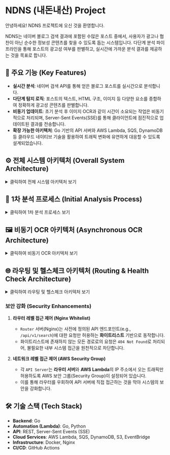 # NDNS (내돈내산) Project

안녕하세요! NDNS 프로젝트에 오신 것을 환영합니다.

NDNS는 네이버 블로그 검색 결과에 포함된 수많은 포스트 중에서, 사용자가 광고나 협찬이 아닌 순수한 정보성 콘텐츠를 찾을 수 있도록 돕는 시스템입니다. 다단계 분석 파이프라인을 통해 포스트의 광고성 여부를 판별하고, 실시간에 가까운 분석 결과를 제공하는 것을 목표로 합니다.

## 🚀 주요 기능 (Key Features)

-   **실시간 분석**: 네이버 검색 API를 통해 얻은 블로그 포스트를 실시간으로 분석합니다.
-   **다단계 탐지 로직**: 포스트의 텍스트, HTML 구조, 이미지 등 다양한 요소를 종합하여 정확하게 광고성 콘텐츠를 판별합니다.
-   **비동기 업데이트**: 초기 분석 후 이미지 OCR과 같이 시간이 소요되는 작업은 비동기적으로 처리되며, Server-Sent Events(SSE)를 통해 클라이언트에 점진적으로 업데이트된 결과를 전송합니다.
-   **확장 가능한 아키텍처**: Go 기반의 API 서버와 AWS Lambda, SQS, DynamoDB 등 클라우드 네이티브 기술을 활용하여 트래픽 변화에 유연하게 대응할 수 있도록 설계되었습니다.

## ⚙️ 전체 시스템 아키텍처 (Overall System Architecture)

<details>
<summary>클릭하여 전체 시스템 아키텍처 보기</summary>

```mermaid
sequenceDiagram
    autonumber
    participant 클라이언트
    participant 라우터
    participant API 서버
    participant 네이버 API
    participant DynamoDB
    participant OCR Lambda
    participant SQS

    클라이언트->>라우터: 1. /api/v1/search (검색어)
    라우터->>API 서버: 요청 프록시
    API 서버->>네이버 API: 네이버 검색 API 호출
    네이버 API-->>API 서버: 검색결과 (10개 포스트)

    API 서버->>DynamoDB: 기존 분석 결과 조회
    DynamoDB-->>API 서버: 기존 분석 결과 반환

    note over API 서버: 1차 분석 프로세스 실행 (자세한 내용은 하단 참조)
    API 서버->>SQS: 이미지 OCR 필요 시 SQS에 작업 전송

    API 서버-->>라우터: 1차 분석 결과 (광고 여부+대기 상태), 헤더: X-SSE-Token, X-Req-Id
    라우터-->>클라이언트: 응답 전송

    클라이언트->>라우터: SSE 연결 요청 (/stream?sseId=ReqId, with SSE-Token)
    note over 클라이언트, 라우터: SSE 연결 완료

    note over SQS, OCR Lambda: 비동기 OCR 프로세스 실행 (자세한 내용은 하단 참조)
    OCR Lambda->>라우터: OCR 분석 결과 전달 (요청 ID 포함)
    라우터->>클라이언트: SSE 메시지 전송 (요청 ID 채널)
```

</details>

## 🔬 1차 분석 프로세스 (Initial Analysis Process)

<details>
<summary>클릭하여 1차 분석 프로세스 보기</summary>

```mermaid
graph TD
    A[시작: 새 포스트 분석] --> B{설명 확인};
    B -- "협찬 문구 발견" --> C[광고로 표시];
    B -- "협찬 문구 없음" --> D[포스트 본문 전체 크롤링];
    D --> E{작성일 >= 2025년?};
    E -- "예" --> F[첫 문단 분석];
    E -- "아니오" --> G[첫 문단 + 마지막 문단 분석];
    F --> H{협찬 문구 발견?};
    G --> H;
    H -- "예" --> C;
    H -- "아니오" --> I[이미지 도메인 분석];
    I -- "협찬 도메인 발견" --> C;
    I -- "협찬 도메인 없음" --> J[비동기 OCR 대기열에 추가];
    J --> K[분석 대기로 표시];
```

</details>

## 🖼️ 비동기 OCR 아키텍처 (Asynchronous OCR Architecture)

<details>
<summary>클릭하여 비동기 OCR 아키텍처 보기</summary>

```mermaid
graph TD
    subgraph "비동기 OCR 처리"
        A[SQS] -- "1. OCR 작업 수신" --> B(OCR Lambda - Go);
        B -- "2. Tesseract 데이터 가져오기" --> S3[(S3 버킷)];
        B -- "3. 이미지 URL 로드" --> Image[이미지];
        Image --> Size_Check{4. 이미지 크기 확인};
        Size_Check -- "임계값 초과" --> Resize[이미지 리사이징];
        Size_Check -- "임계값 이하" --> Perform_OCR[5. OCR 수행];
        Resize --> Perform_OCR;
        Perform_OCR -- "6. OCR 결과" --> B;
        B -- "7. POST /api/v1/search/analyze/cycle" --> 라우터;
        라우터 -- "8. API 서버로 프록시" --> API_서버[API 서버];
    end
```

</details>

## 🌐 라우팅 및 헬스체크 아키텍처 (Routing & Health Check Architecture)

<details>
<summary>클릭하여 라우팅 및 헬스체크 아키텍처 보기</summary>

```mermaid
graph TD
    subgraph "사용자 요청 처리"
        클라이언트 -- "API 요청" --> 라우터;
        라우터 -- "화이트리스트 확인" --> 라우터_결정{요청 허용?};
        라우터_결정 -- "예" --> 프록시;
        라우터_결정 -- "아니오 (허용 목록에 없음)" --> 요청_거부[/"404 Not Found"/];
        subgraph "VPC"
            subgraph "API 서버 보안 그룹 (라우터 & Lambda만 허용)"
                direction LR
                API_서버_1[API 서버 1];
                API_서버_2[API 서버 2];
                API_서버_N[API 서버 N];
            end
        end
        프록시 -- "최적 서버로 프록시" --> API_서버_2;
    end

    subgraph "주기적인 메트릭 수집 (1분마다)"
        EventBridge[AWS EventBridge] -- "트리거" --> 메트릭_Lambda(메트릭 Lambda - Python);
        메트릭_Lambda -- "GET /metrics" --> API_서버_1;
        메트릭_Lambda -- "GET /metrics" --> API_서버_2;
        메트릭_Lambda -- "GET /metrics" --> API_서버_N;
        API_서버_1 --> 메트릭_Lambda;
        API_서버_2 --> 메트릭_Lambda;
        API_서버_N --> 메트릭_Lambda;
        메트릭_Lambda -- "메트릭 전송" --> 프로메테우스_서버[프로메테우스 서버];
        메트릭_Lambda -- "서버 상태 업데이트" --> 라우터;
    end

    style 라우터 fill:#f9f,stroke:#333,stroke-width:2px
```

</details>

### 보안 강화 (Security Enhancements)

1.  **라우터 레벨 접근 제어 (Nginx Whitelist)**
    *   `Router` 서버(Nginx)는 사전에 정의된 API 엔드포인트(e.g., `/api/v1/search`)에 대한 요청만 허용하는 **화이트리스트** 기반으로 동작합니다.
    *   화이트리스트에 존재하지 않는 모든 경로로의 요청은 `404 Not Found`로 처리되어, 불필요한 내부 시스템 접근을 원천적으로 차단합니다.

2.  **네트워크 레벨 접근 제어 (AWS Security Group)**
    *   각 `API Server`는 **라우터 서버**와 **AWS Lambda**의 IP 주소에서 오는 트래픽만 허용하도록 AWS 보안 그룹(Security Group)이 설정되어 있습니다.
    *   이를 통해 라우터를 우회하여 API 서버에 직접 접근하는 것을 막아 시스템의 보안을 강화합니다.

## 🛠️ 기술 스택 (Tech Stack)

-   **Backend**: Go
-   **Automation (Lambda)**: Go, Python
-   **API**: REST, Server-Sent Events (SSE)
-   **Cloud Services**: AWS Lambda, SQS, DynamoDB, S3, EventBridge
-   **Infrastructure**: Docker, Nginx
-   **CI/CD**: GitHub Actions
